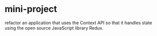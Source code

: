 # mini-project
refactor an application that uses the Context API so that it handles state using the open source JavaScript library Redux.
